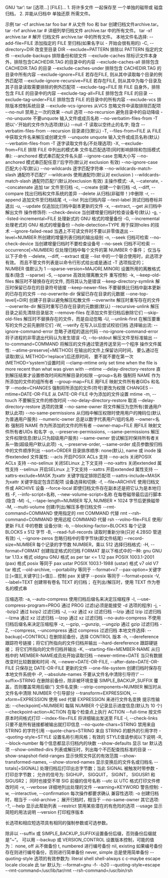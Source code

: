 GNU ‘tar’: 	tar [选项...] [FILE]...		1. 将许多文件	一起保存至	一个单独的磁带或    磁盘归档，
						2. 并能从归档中	单独还原	所需文件。

示例
	tar -cf  archive.tar foo bar  	# 从文件 foo 和 bar 创建归档文件archive.tar。
	tar -tvf archive.tar         	# 详细列举归档文件 archive.tar 中的所有文件。
	tar -xf  archive.tar          	# 解开	  归档文件 archive.tar 中的所有文件。
本地文件名选择:
		--add-file=FILE        		添加指定的 FILE 至归档(如果名字以 - 开始会很有用的)
	-C, 	--directory=DIR        		改变至目录 DIR
		--exclude=PATTERN      		排除以 PATTERN 指定的文件
		--exclude-backups      		排除备份和锁文件
		--exclude-caches       		除标识文件本身外，排除包含CACHEDIR.TAG 的目录中的内容
		--exclude-caches-all   		排除包含 CACHEDIR.TAG 的目录
      		--exclude-caches-under 		排除包含 CACHEDIR.TAG 的目录中所有内容
      		--exclude-ignore=FILE  		若存在FILE, 则从其中读取每个目录的例外匹配项
      		--exclude-ignore-recursive=FILE	若存在FILE, 则从其中为每个目录及其子目录读取需要排除的例外匹配项
      		--exclude-tag=FILE     		除 FILE 自身外，排除包含 FILE 的目录中的内容
      		--exclude-tag-all=FILE 		排除包含 FILE 的目录
      		--exclude-tag-under=FILE   	排除包含 FILE 的目录中的所有内容
      		--exclude-vcs          		排除版本控制系统目录
      		--exclude-vcs-ignores  		从VCS 忽略文件中读取排除匹配项
      		--no-null              		禁用上一次的效果 --null 选项
      		--no-recursion         		避免目录中的自动降级
      		--no-unquote           		不要unquote 输入文件或成员名称
      		--no-verbatim-files-from   -T   把以‘-’开始的文件作为选项(默认)
      		--null                 -T 	读取以空终止的名字; 隐含
                             --verbatim-files-from
      		--recursion            		目录递归(默认)
  	-T, 	--files-from=FILE      		从 FILE 中获取文件名来解压或创建文件
		--unquote              		unquote 输入文件或成员名称(默认)
		--verbatim-files-from  -T 	逐字读取文件名(不处理选项)
	-X, 	--exclude-from=FILE    		排除 FILE 中列出的模式串
文件名匹配选项(同时影响排除和包括模式串):
		--anchored             模式串匹配文件名头部
      		--ignore-case          忽略大小写
      		--no-anchored          模式串匹配任意‘/’后字符(默认对 exclusion 有效)
      		--no-ignore-case       匹配大小写(默认)
      		--no-wildcards         逐字匹配字符串
      		--no-wildcards-match-slash   	通配符不匹配‘/’
      		--wildcards            		使用通配符(默认对 exclusion )
      		--wildcards-match-slash   	通配符匹配‘/’(默认对exclusion 有效)
主操作模式:
	-A, 	--catenate, --concatenate   	追加 tar 文件至归档
	-c, 	--create               		创建一个新归档
	-d, 	--diff, --compare      		找出归档和文件系统的差异
      		--delete               		从归档(非磁带！)中删除
  	-r, 	--append               		追加文件至归档结尾
  	-t, 	--list                 		列出归档内容
      		--test-label           		测试归档卷标并退出
  	-u, 	--update               		仅追加比归档中副本更新的文件
  	-x, 	--extract, --get       		从归档中解出文件
操作修饰符:
      		--check-device         		当创建增量归档时检查设备号(默认)
  	-g, 	--listed-incremental=FILE   	处理新式的 GNU 格式的增量备份
  	-G, 	--incremental          		处理老式的 GNU 格式的增量备份
      		--hole-detection=TYPE  		用于探测holes 的技术
      		--ignore-failed-read            当遇上不可读文件时不要以非零值退出
      		--level=NUMBER         		所创建的增量列表归档的输出级别
  	-n, 	--seek                 		归档可检索
      		--no-check-device      		当创建增量归档时不要检查设备号
      		--no-seek              		归档不可检索
      		--occurrence[=NUMBER]  		仅处理归档中每个文件的第 NUMBER 个事件；
						仅当与以下子命令 
							--delete,
                             				--diff, 
							--extract 或是 
							--list
                            	 		中的一个联合使用时，此选项才有效。
						而且不管文件列表是以命令行形式给出或是通过 -T 选项指定的；NUMBER 值默认为 1
      		--sparse-version=MAJOR[.MINOR]  设置所用的离散格式版本(隐含 --sparse)
	-S, 	--sparse               		高效处理离散文件
重写控制:
	-k, 	--keep-old-files       		解压时不替换存在的文件, 而将其认为是错误
		--keep-directory-symlink   	解压时保留已存在的目录符号链接
      		--keep-newer-files              不要替换比归档中副本更新的已存在的文件
      		--no-overwrite-dir     		保留已存在目录的元数据
      		--one-top-level[=DIR]  		创建子目录以避免解压松散文件
      		--overwrite            		解压时重写存在的文件
      		--overwrite-dir                 解压时重写已存在目录的元数据(默认)
      		--recursive-unlink     		解压目录之前先清除目录层次
      		--remove-files         		在添加文件至归档后删除它们
      		--skip-old-files                解压时不替换存在的文件，而是自动忽略
	-U, 	--unlink-first         		在解压要重写的文件之前先删除它们
	-W, 	--verify               		在写入以后尝试校验归档
选择输出流:
		--ignore-command-error 		忽略子进程的退出代码
		--no-ignore-command-error       将子进程的非零退出代码认为发生错误
	-O, 	--to-stdout            		解压文件至标准输出
		--to-command=COMMAND            将解压的文件通过管道传送至另一个程序
操作文件属性:
		--atime-preserve[=METHOD]       在输出的文件上保留访问时间，
						要么通过在读取(默认 METHOD=‘replace’)后还原时间，
						要不就不要在第一次(METHOD=‘system’)设置时间
      		--clamp-mtime          		only set time when the file is more recent than what was given with --mtime
      		--delay-directory-restore       直到解压结束才设置修改时间和所解目录的权限
      		--group=名称         		强制将 NAME 作为所添加的文件的组所有者
      		--group-map=FILE       		用FILE 映射文件所有者GIDs 和名字
      		--mode=CHANGES         		强制将所添加的文件(符号)更改为权限 CHANGES
      		--mtime=DATE-OR-FILE   		从 DATE-OR-FILE 中为添加的文件设置 mtime
	-m, 	--touch                		不要解压文件的修改时间
      		--no-delay-directory-restore    取消 --delay-directory-restore 选项的效果
      		--no-same-owner                 将文件解压为您所有(普通用户默认此项)
      		--no-same-permissions           从归档中解压权限时使用用户的掩码位(默认为普通用户服务)
      		--numeric-owner        		总是以数字代表用户/组的名称
      		--owner=名称         		强制将 NAME 作为所添加的文件的所有者
      		--owner-map=FILE       		用FILE 映射文件所有者UIDs 和名字
  	-p, 	--preserve-permissions, --same-permissions           解压文件权限信息(默认只为超级用户服务)
      		--same-owner                    尝试解压时保持所有者关系一致(超级用户默认此项)
	-s, 	--preserve-order, --same-order  成员参数按归档中的文件顺序列出
      		--sort=ORDER           		目录排序顺序: 
							none(默认), 
							name 或
							inode
操作extended 文件属性:
		--acls                 		开启POSIX ACLs 支持
		--no-acls              		关闭POSIX ACLs 支持
		--no-selinux           		关闭SELinux 上下文支持
		--no-xattrs            		关闭extended 属性支持
		--selinux              		开启SELinux 上下文支持
		--xattrs               		开启extended 属性支持
      		--xattrs-exclude=MASK  		为xattr 关键字指定排除匹配项
      		--xattrs-include=MASK  		为xattr 关键字指定包含匹配项
设备选择和切换:
	-f, 	--file=ARCHIVE         		使用归档文件或 ARCHIVE 设备
      		--force-local                   即使归档文件存在副本还是把它认为是本地归档
	-F, 	--info-script=名称, 
		--new-volume-script=名称        在每卷磁带最后运行脚本(隐含 -M)
	-L, 	--tape-length=NUMBER   		写入 NUMBER × 1024 字节后更换磁带
	-M, 	--multi-volume         		创建/列出/解压多卷归档文件
		--rmt-command=COMMAND  		使用指定的 rmt COMMAND 代替 rmt
		--rsh-command=COMMAND  		使用远程 COMMAND 代替 rsh
		--volno-file=FILE      		使用/更新 FILE 中的卷数
设备分块:
	-b, 	--blocking-factor=BLOCKS   	每个记录 BLOCKS x 512 字节
	-B, 	--read-full-records    		读取时重新分块(只对 4.2BSD 管道有效)
	-i, 	--ignore-zeros         		忽略归档中的零字节块(即文件结尾)
      		--record-size=NUMBER   		每个记录的字节数 NUMBER，乘以 512
选择归档格式:
	-H, 	--format=FORMAT        		创建指定格式的归档
		FORMAT 是以下格式中的一种:
			gnu                      GNU tar 1.13.x 格式
    			oldgnu                   GNU 格式 as per tar <= 1.12
    			pax                      POSIX 1003.1-2001 (pax) 格式
    			posix                    等同于 pax
    			ustar                    POSIX 1003.1-1988 (ustar) 格式
    			v7                       old V7 tar 格式
		--old-archive, --portability     等同于 --format=v7
      		--pax-option=关键字[[:]=值][,关键字[[:]=值]]...                         控制 pax 关键字
      		--posix                		等同于 --format=posix
	-V, 	--label=TEXT           		创建带有卷名 TEXT 的归档；
						在列出/解压时，使用 TEXT 作为卷名的模式串

压缩选项:
	-a, 	--auto-compress        		使用归档后缀名来决定压缩程序
	-I, 	--use-compress-program=PROG	通过 PROG 过滤(必须是能接受 -d 选项的程序)
	-j, 	--bzip2                		通过 bzip2 过滤归档
	-J, 	--xz                   		通过 xz 过滤归档
		--lzip                 		通过 lzip 过滤归档
		--lzma                 		通过 xz 过滤归档
		--lzop                 		通过 xz 过滤归档
		--no-auto-compress     		不使用归档后缀名来决定压缩程序
	-z, 	--gzip, --gunzip, --ungzip   	通过 gzip 过滤归档
	-Z, 	--compress, --uncompress   	通过 compress 过滤归档
本地文件选择:
		--backup[=CONTROL]     		在删除前备份，选择 CONTROL 版本
	-h, 	--dereference                   跟踪符号链接；将它们所指向的文件归档并输出
		--hard-dereference              跟踪硬链接；  将它们所指向的文件归档并输出
	-K, 	--starting-file=MEMBER-NAME     从归档中的 MEMBER-NAME成员处开始读取归档
		--newer-mtime=DATE     		当只有数据改变时比较数据和时间
	-N, 	--newer=DATE-OR-FILE, --after-date=DATE-OR-FILE     只保存比 DATE-OR-FILE 更新的文件
		--one-file-system      		创建归档时保存在本地文件系统中
	-P, 	--absolute-names       		不要从文件名中清除引导符‘/’
		--suffix=STRING        		在删除前备份，除非被环境变量 SIMPLE_BACKUP_SUFFIX 覆盖，否则覆盖常用后缀(‘’)
文件名变换:
		--strip-components=NUMBER   	解压时从文件名中清除 NUMBER 个引导部分
		--transform=EXPRESSION, --xform=EXPRESSION          使用 sed 代替 EXPRESSION 来进行文件名变换
提示性输出:
		--checkpoint[=NUMBER]  		每隔 NUMBER 个记录显示进度信息(默认为 10 个)
      		--checkpoint-action=ACTION   	在每个检查点上执行 ACTION
      		--full-time            		按文件原本时间格式打印
      		--index-file=FILE      		将详细输出发送至 FILE
	-l, 	--check-links                   只要不是所有链接都被输出就打印信息
      		--no-quote-chars=STRING   	禁用来自 STRING 的字符引用
      		--quote-chars=STRING   		来自 STRING 的额外的引用字符
      		--quoting-style=STYLE  		设置名称引用风格；有效的 STYLE值请参阅以下说明
	-R, 	--block-number         		每个信息都显示归档内的块数
      		--show-defaults        		显示 tar 默认选项
      		--show-omitted-dirs             列表或解压时，列出每个不匹配查找标准的目录
		--show-snapshot-field-ranges    显示快照文件区的有效范围
      		--show-transformed-names, --show-stored-names          显示变换后的文件名或归档名
		--totals[=SIGNAL]      		处理归档后打印出总字节数；当此 SIGNAL 被触发时带参数 -  打印总字节数；
						允许的信号为:
							SIGHUP，
							SIGQUIT，
							SIGINT，
							SIGUSR1 和
							SIGUSR2；
							同时也接受不带 SIG 前缀的信号名称
		--utc                  		以 UTC 格式打印文件修改时间
	-v, 	--verbose              		详细地列出处理的文件
		--warning=KEYWORD      		警告控制:
	-w, 	--interactive, --confirmation   每次操作都要求确认
兼容性选项:
	-o					创建归档时，相当于 --old-archive；
						展开归档时，相当于 --no-same-owner
其它选项:
	-?, 	--help                 		显示此帮助列表
      		--restrict             		禁用某些潜在的有危险的选项
      		--usage                		显示简短的用法说明
      		--version              		打印程序版本

长选项和相应短选项具有相同的强制参数或可选参数。

除非以 --suffix 或 SIMPLE_BACKUP_SUFFIX设置备份后缀，否则备份后缀就是“~”。
可以用 --backup 或 VERSION_CONTROL 设置版本控制，可能的值为：
	none, off	   从不做备份
  	t, numbered     进行编号备份
  	nil, existing
如果编号备份存在则进行编号备份，否则进行简单备份
  	never, simple   总是使用简单备份
--quoting-style 选项的有效参数为:
	literal
  	shell
  	shell-always
  	c
  	c-maybe
  	escape
  	locale
  	clocale
此 tar 默认为:
--format=gnu -f- -b20 --quoting-style=escape --rmt-command=/usr/lib/tar/rmt
--rsh-command=/usr/bin/rsh

